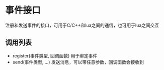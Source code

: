 # 事件接口

注册和发送事件的接口，可用于C/C++和lua之间的通信，也可用于lua之间交互

## 调用列表

* register(事件类型, 回调函数) 用于绑定事件
* send(事件类型, ...) 发送消息，可以带任意参数，回调函数会接收到